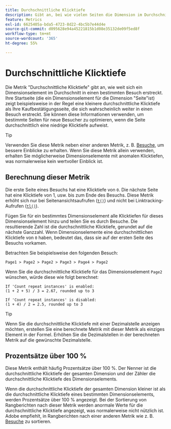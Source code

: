 ```yaml
---
title: Durchschnittliche Klicktiefe
description: Gibt an, bei wie vielen Seiten die Dimension im Durchschnitt vorhanden ist.
feature: Metrics
exl-id: 6625405a-bda5-4723-8d22-4bc5b7e44d4e
source-git-commit: d095628e94a45221815b1d08e35132de09f5ed8f
workflow-type: tm+mt
source-wordcount: '365'
ht-degree: 55%

---
```


# Durchschnittliche Klicktiefe

Die Metrik &quot;Durchschnittliche Klicktiefe&quot;[](overview.md) gibt an, wie weit sich ein Dimensionselement im Durchschnitt in einen bestimmten Besuch erstreckt. Ihre Startseite (die ein Dimensionselement für die Dimension &quot;Seite&quot;ist) zeigt beispielsweise in der Regel eine kleinere durchschnittliche Klicktiefe als Ihre Kaufbestätigungsseite, die sich wahrscheinlich weiter in einen Besuch erstreckt. Sie können diese Informationen verwenden, um bestimmte Seiten für neue Besucher zu optimieren, wenn die Seite durchschnittlich eine niedrige Klicktiefe aufweist.

>[!TIP]
>
>Verwenden Sie diese Metrik neben einer anderen Metrik, z. B. [Besuche](visits.md), um bessere Einblicke zu erhalten. Wenn Sie diese Metrik allein verwenden, erhalten Sie möglicherweise Dimensionselemente mit anomalen Klicktiefen, was normalerweise kein wertvoller Einblick ist.

## Berechnung dieser Metrik

Die erste Seite eines Besuchs hat eine Klicktiefe von `0`. Die nächste Seite hat eine Klicktiefe von 1, usw. bis zum Ende des Besuchs. Diese Metrik erhöht sich nur bei Seitenansichtsaufrufen ([`t()`](/help/implement/vars/functions/t-method.md)) und nicht bei Linktracking-Aufrufen ([`tl()`](/help/implement/vars/functions/tl-method.md)).

Fügen Sie für ein bestimmtes Dimensionselement alle Klicktiefen für dieses Dimensionselement hinzu und teilen Sie es durch Besuche. Die resultierende Zahl ist die durchschnittliche Klicktiefe, gerundet auf die nächste Ganzzahl. Wenn Dimensionselemente eine durchschnittlichen Klicktiefe von `0` haben, bedeutet das, dass sie auf der ersten Seite des Besuchs vorkamen.

Betrachten Sie beispielsweise den folgenden Besuch:

```text
Page1 > Page2 > Page2 > Page3 > Page4 > Page2
```

Wenn Sie die durchschnittliche Klicktiefe für das Dimensionselement `Page2` wünschen, würde diese wie folgt berechnet:

```text
If 'Count repeat instances' is enabled:
(1 + 2 + 5) / 3 = 2.67, rounded up to 3

If 'Count repeat instances' is disabled:
(1 + 4) / 2 = 2.5, rounded up to 3
```

>[!TIP]
>
>Wenn Sie die durchschnittliche Klicktiefe mit einer Dezimalstelle anzeigen möchten, erstellen Sie eine berechnete Metrik mit dieser Metrik als einziges Element in der Formel. Erhöhen Sie die Dezimalstellen in der berechneten Metrik auf die gewünschte Dezimalstelle.

## Prozentsätze über 100 %

Diese Metrik enthält häufig Prozentsätze über 100 %. Der Nenner ist die durchschnittliche Klicktiefe der gesamten Dimension und der Zähler die durchschnittliche Klicktiefe des Dimensionselements.

Wenn die durchschnittliche Klicktiefe der gesamten Dimension kleiner ist als die durchschnittliche Klicktiefe eines bestimmten Dimensionselements, werden Prozentsätze über 100 % angezeigt. Bei der Sortierung von Rangberichten nach dieser Metrik werden anormale Werte für die durchschnittliche Klicktiefe angezeigt, was normalerweise nicht nützlich ist. Adobe empfiehlt, in Rangberichten nach einer anderen Metrik wie z. B. [Besuche](visits.md) zu sortieren.
